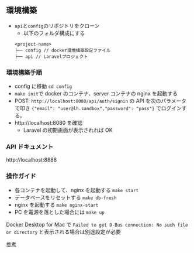 ## 環境構築

- `api`と`config`のリポジトリをクローン
  - 以下のフォルダ構成にする
  ```
  <project-name>
  ├── config // docker環境構築設定ファイル
  ├── api // Laravelプロジェクト
  ```

### 環境構築手順

- config に移動 `cd config`
- `make init`で docker のコンテナ、server コンテナの nginx を起動する
- POST: `http://localhost:8080/api/auth/signin` の API を次のパラメータで叩き `{"email": "user@lh.sandbox","password": "pass"}` でログインする。
- http://localhost:8080 を確認
  - Laravel の初期画面が表示されれば OK

### API ドキュメント

http://localhost:8888

### 操作ガイド

- 各コンテナを起動して、nginx を起動する `make start`
- データベースをリセットする `make db-fresh`
- nginx を起動する `make nginx-start`
- PC を電源を落とした場合には `make up`

Docker Desktop for Mac で `Failed to get D-Bus connection: No such file or directory`
と表示される場合は別途設定が必要

[参考](https://ufirst.jp/memo/2023/01/docker-desktop-for-mac-%E3%81%A7-%E3%80%8Cfailed-to-get-d-bus-connection-no-such-file-or-directory%E3%80%8D%E3%82%A8%E3%83%A9%E3%83%BC/)
